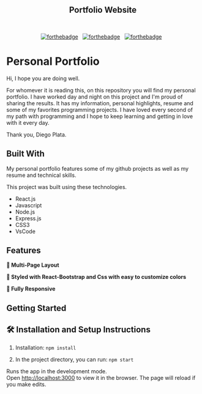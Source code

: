 <h2 align="center">
  Portfolio Website <br/>
</h2>
<!-- <div align="center">
  <img alt="Demo" src="./Images/readme-img1.png" />
</div>
 -->
<br/>

<center>

[![forthebadge](https://forthebadge.com/images/badges/built-with-love.svg)](https://forthebadge.com) &nbsp;
[![forthebadge](https://forthebadge.com/images/badges/made-with-javascript.svg)](https://forthebadge.com) &nbsp;
[![forthebadge](https://forthebadge.com/images/badges/open-source.svg)](https://forthebadge.com) &nbsp;

</center>

# Personal Portfolio

Hi, I hope you are doing well.

For whomever it is reading this, on this repository you will find my personal portfolio.
I have worked day and night on this project and I'm proud of sharing the results. 
It has my information, personal highlights, resume and some of my favorites programming projects.
I have loved every second of my path with programming and I hope to keep learning and getting in love
with it every day. 

Thank you, 
Diego Plata.


## Built With

My personal portfolio features some of my github projects as well as my resume and technical skills.<br/>

This project was built using these technologies.

- React.js
- Javascript
- Node.js
- Express.js
- CSS3
- VsCode

## Features

**📖 Multi-Page Layout**

**🎨 Styled with React-Bootstrap and Css with easy to customize colors**

**📱 Fully Responsive**

## Getting Started

## 🛠 Installation and Setup Instructions

1. Installation: `npm install`

2. In the project directory, you can run: `npm start`

Runs the app in the development mode.\
Open [http://localhost:3000](http://localhost:3000) to view it in the browser.
The page will reload if you make edits.


